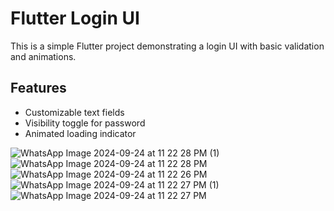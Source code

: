 # Flutter Login UI

This is a simple Flutter project demonstrating a login UI with basic validation and animations.

## Features

- Customizable text fields
- Visibility toggle for password
- Animated loading indicator


![WhatsApp Image 2024-09-24 at 11 22 28 PM (1)](https://github.com/user-attachments/assets/d971abc0-a036-484b-928c-b405cb2d8b89)
![WhatsApp Image 2024-09-24 at 11 22 28 PM](https://github.com/user-attachments/assets/608a9249-1ed9-4ad4-be8f-fbbd2e4e6129)
![WhatsApp Image 2024-09-24 at 11 22 26 PM](https://github.com/user-attachments/assets/63ed2167-11d4-416b-b347-533ff395575e)
![WhatsApp Image 2024-09-24 at 11 22 27 PM (1)](https://github.com/user-attachments/assets/c8a4ce99-a9a3-4a72-93e1-b4ae80f1b747)
![WhatsApp Image 2024-09-24 at 11 22 27 PM](https://github.com/user-attachments/assets/7162471f-21d1-41fe-ac34-f4335efa647e)
